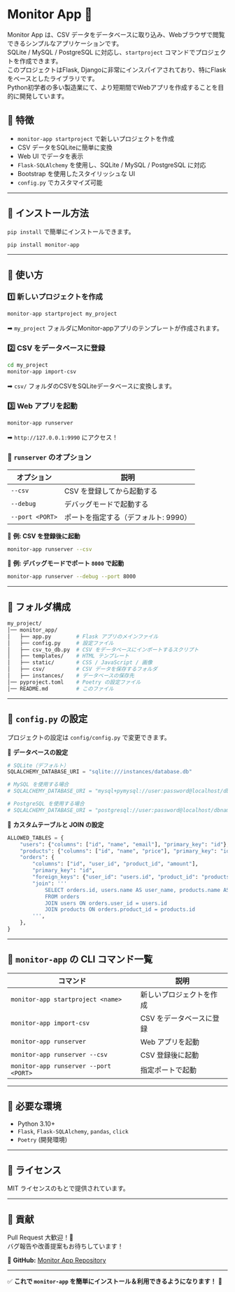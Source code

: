 # Monitor App 🚀

Monitor App は、CSV データをデータベースに取り込み、Webブラウザで閲覧できるシンプルなアプリケーションです。  
SQLite / MySQL / PostgreSQL に対応し、`startproject` コマンドでプロジェクトを作成できます。  
このプロジェクトはFlask, Djangoに非常にインスパイアされており、特にFlaskをベースとしたライブラリです。  
Python初学者の多い製造業にて、より短期間でWebアプリを作成することを目的に開発しています。

## 📌 特徴
- `monitor-app startproject` で新しいプロジェクトを作成
- CSV データをSQLiteに簡単に変換
- Web UI でデータを表示
- `Flask-SQLAlchemy` を使用し、SQLite / MySQL / PostgreSQL に対応
- Bootstrap を使用したスタイリッシュな UI
- `config.py` でカスタマイズ可能

---

## 🚀 インストール方法
`pip install` で簡単にインストールできます。

```sh
pip install monitor-app
```

---

## 🔧 使い方

### **1️⃣ 新しいプロジェクトを作成**
```sh
monitor-app startproject my_project
```
➡ `my_project` フォルダにMonitor-appアプリのテンプレートが作成されます。

### **2️⃣ CSV をデータベースに登録**
```sh
cd my_project
monitor-app import-csv
```
➡ `csv/` フォルダのCSVをSQLiteデータベースに変換します。

### **3️⃣ Web アプリを起動**
```sh
monitor-app runserver
```
➡ `http://127.0.0.1:9990` にアクセス！

### **📌 `runserver` のオプション**
| オプション | 説明 |
|------------|--------------------------------|
| `--csv`   | CSV を登録してから起動する  |
| `--debug` | デバッグモードで起動する    |
| `--port <PORT>` | ポートを指定する（デフォルト: 9990） |

📌 **例: CSV を登録後に起動**
```sh
monitor-app runserver --csv
```

📌 **例: デバッグモードでポート `8000` で起動**
```sh
monitor-app runserver --debug --port 8000
```

---

## 📂 フォルダ構成
```sh
my_project/
│── monitor_app/
│   ├── app.py        # Flask アプリのメインファイル
│   ├── config.py     # 設定ファイル
│   ├── csv_to_db.py  # CSV をデータベースにインポートするスクリプト
│   ├── templates/    # HTML テンプレート
│   ├── static/       # CSS / JavaScript / 画像
│   ├── csv/          # CSV データを保存するフォルダ
│   ├── instances/    # データベースの保存先
│── pyproject.toml    # Poetry の設定ファイル
│── README.md         # このファイル
```

---

## 🔧 `config.py` の設定
プロジェクトの設定は `config/config.py` で変更できます。

📌 **データベースの設定**
```python
# SQLite（デフォルト）
SQLALCHEMY_DATABASE_URI = "sqlite:///instances/database.db"

# MySQL を使用する場合
# SQLALCHEMY_DATABASE_URI = "mysql+pymysql://user:password@localhost/dbname"

# PostgreSQL を使用する場合
# SQLALCHEMY_DATABASE_URI = "postgresql://user:password@localhost/dbname"
```

📌 **カスタムテーブルと JOIN の設定**
```python
ALLOWED_TABLES = {
    "users": {"columns": ["id", "name", "email"], "primary_key": "id"},
    "products": {"columns": ["id", "name", "price"], "primary_key": "id"},
    "orders": {
        "columns": ["id", "user_id", "product_id", "amount"],
        "primary_key": "id",
        "foreign_keys": {"user_id": "users.id", "product_id": "products.id"},
        "join": '''
            SELECT orders.id, users.name AS user_name, products.name AS product_name, orders.amount
            FROM orders
            JOIN users ON orders.user_id = users.id
            JOIN products ON orders.product_id = products.id
        ''',
    },
}
```

---

## 📌 `monitor-app` の CLI コマンド一覧
| コマンド | 説明 |
|------------|----------------------------------|
| `monitor-app startproject <name>` | 新しいプロジェクトを作成 |
| `monitor-app import-csv` | CSV をデータベースに登録 |
| `monitor-app runserver` | Web アプリを起動 |
| `monitor-app runserver --csv` | CSV 登録後に起動 |
| `monitor-app runserver --port <PORT>` | 指定ポートで起動 |

---

## 📌 必要な環境
- Python 3.10+
- `Flask`, `Flask-SQLAlchemy`, `pandas`, `click`
- `Poetry` (開発環境)

---

## 📌 ライセンス
MIT ライセンスのもとで提供されています。

---

## 📌 貢献
Pull Request 大歓迎！🚀  
バグ報告や改善提案もお待ちしています！

🔗 **GitHub:** [Monitor App Repository](https://github.com/hardwork9047/monitor-app)

---

✅ **これで `monitor-app` を簡単にインストール＆利用できるようになります！** 🚀
